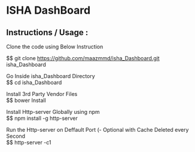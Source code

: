 # ISHA DashBoard


## Instructions / Usage :

Clone the code using Below Instruction

$$ git clone https://github.com/maazmmd/isha_Dashboard.git isha_Dashboard

Go Inside isha_Dashboard Directory  
$$ cd isha_Dashboard

Install 3rd Party Vendor Files  
$$ bower Install

Install Http-server Globally using npm  
$$ npm install -g http-server

Run the Http-server on Deffault Port (- Optional with Cache Deleted every Second  
$$ http-server -c1
